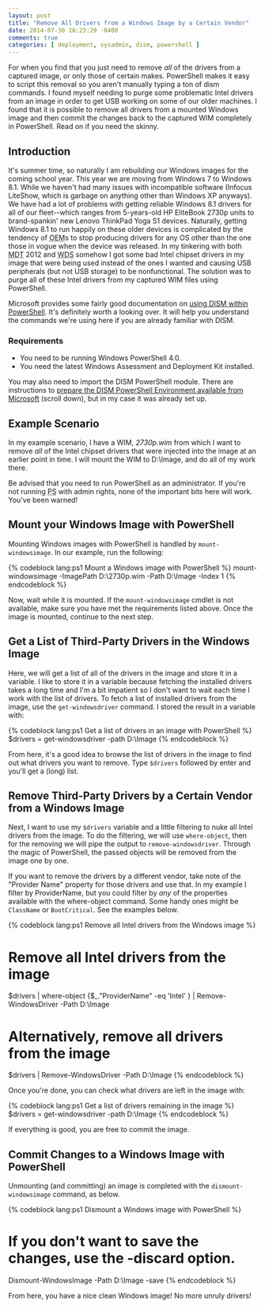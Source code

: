 ```yaml
---
layout: post
title: "Remove All Drivers from a Windows Image by a Certain Vendor"
date: 2014-07-30 18:23:29 -0400
comments: true
categories: [ deployment, sysadmin, dism, powershell ]
---
```


For when you find that you just need to remove *all* of the drivers from a captured image, or only those of certain makes. PowerShell makes it easy to script this removal so you aren't manually typing a ton of dism commands. I found myself needing to purge some problematic Intel drivers from an image in order to get USB working on some of our older machines. I found that it is possible to remove all drivers from a mounted Windows image and then commit the changes back to the captured WIM completely in PowerShell. Read on if you need the skinny.

<!-- more -->

## Introduction

It's summer time, so naturally I am rebuilding our Windows images for the coming school year. This year we are moving from Windows 7 to Windows 8.1. While we haven't had many issues with incompatible software (Infocus LiteShow, which is garbage on anything other than Windows XP anyways). We have had a lot of problems with getting reliable Windows 8.1 drivers for all of our fleet--which ranges from 5-years-old HP EliteBook 2730p units to brand-spankin' new Lenovo ThinkPad Yoga S1 devices. Naturally, getting Windows 8.1 to run happily on these older devices is complicated by the tendency of <abbr title="Original Equipment Manufacturer">OEM</abbr>s to stop producing drivers for any OS other than the one those in vogue when the device was released. In my tinkering with both <abbr title="Microsoft Deployment Toolkit">MDT</abbr> 2012 and <abbr title="Windows Deployment Services">WDS</abbr> somehow I got some bad Intel chipset drivers in my image that were being used instead of the ones I wanted and causing USB peripherals (but not USB storage) to be nonfunctional. The solution was to purge all of these Intel drivers from my captured WIM files using PowerShell.

Microsoft provides some fairly good documentation on [using DISM within PowerShell](http://technet.microsoft.com/en-us/library/hh825010.aspx). It's definitely worth a looking over. It will help you understand the commands we're using here if you are already familiar with DISM.

### Requirements

  * You need to be running Windows PowerShell 4.0.
  * You need the latest Windows Assessment and Deployment Kit installed.
  
You may also need to import the DISM PowerShell module. There are instructions to [prepare the DISM PowerShell Environment available from Microsoft](http://technet.microsoft.com/en-us/library/hh825010.aspx) (scroll down), but in my case it was already set up.

## Example Scenario

In my example scenario, I have a WIM, *2730p.wim* from which I want to remove *all* of the Intel chipset drivers that were injected into the image at an earlier point in time. I will mount the WIM to D:\Image, and do all of my work there.

Be advised that you need to run PowerShell as an administrator. If you're not running <abbr title="PowerShell">PS</abbr> with admin rights, none of the important bits here will work. You've been warned!

## Mount your Windows Image with PowerShell

Mounting Windows images with PowerShell is handled by ``mount-windowsimage``. In our example, run the following: 

{% codeblock lang:ps1 Mount a Windows image with PowerShell %}
mount-windowsimage -ImagePath D:\2730p.wim -Path D:\Image -Index 1
{% endcodeblock %}

Now, wait while it is mounted. If the ``mount-windowsimage`` cmdlet is not available, make sure you have met the requirements listed above. Once the image is mounted, continue to the next step.

## Get a List of Third-Party Drivers in the Windows Image

Here, we will get a list of all of the drivers in the image and store it in a variable. I like to store it in a variable because fetching the installed drivers takes a long time and I'm a bit impatient so I don't want to wait each time I work with the list of drivers. To fetch a list of installed drivers from the image, use the ``get-windowsdriver`` command. I stored the result in a variable with:

{% codeblock lang:ps1 Get a list of drivers in an image with PowerShell %} 
$drivers = get-windowsdriver -path D:\Image
{% endcodeblock %}

From here, it's a good idea to browse the list of drivers in the image to find out what drivers you want to remove. Type ``$drivers`` followed by enter and you'll get a (long) list. 

## Remove Third-Party Drivers by a Certain Vendor from a Windows Image

Next, I want to use my ``$drivers`` variable and a little filtering to nuke all Intel drivers from the image. To do the filtering, we will use ``where-object``, then for the removing we will pipe the output to ``remove-windowsdriver``. Through the magic of PowerShell, the passed objects will be removed from the image one by one. 

If you want to remove the drivers by a different vendor, take note of the "Provider Name" property for those drivers and use that. In my example I filter by ProviderName, but you could filter by *any* of the properties available with the where-object command. Some handy ones might be ``ClassName`` or ``BootCritical``. See the examples below.

{% codeblock lang:ps1 Remove all Intel drivers from the Windows image %} 
# Remove all Intel drivers from the image
$drivers | where-object {$_."ProviderName" -eq 'Intel' }  | Remove-WindowsDriver -Path D:\Image

# Alternatively, remove all drivers from the image
$drivers | Remove-WindowsDriver -Path D:\Image
{% endcodeblock %}

Once you're done, you can check what drivers are left in the image with:

{% codeblock lang:ps1 Get a list of drivers remaining in the image %} 
$drivers = get-windowsdriver -path D:\Image
{% endcodeblock %}

If everything is good, you are free to commit the image.

## Commit Changes to a Windows Image with PowerShell

Unmounting (and committing) an image is completed with the ``dismount-windowsimage`` command, as below.

{% codeblock lang:ps1 Dismount a Windows image with PowerShell %}
# If you don't want to save the changes, use the -discard option.
Dismount-WindowsImage -Path D:\Image -save
{% endcodeblock %}

From here, you have a nice clean Windows image! No more unruly drivers!
